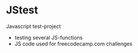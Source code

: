 # JStest
Javascript test-project

- testing several JS-functions
- JS code used for freecodecamp.com challenges
